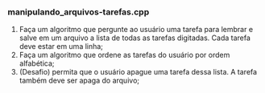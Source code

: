 ### manipulando_arquivos-tarefas.cpp

1. Faça um algoritmo que pergunte ao usuário uma tarefa para lembrar e
salve em um arquivo a lista de todas as tarefas digitadas. Cada tarefa deve
estar em uma linha;
2. Faça um algoritmo que ordene as tarefas do usuário por ordem alfabética;
3. (Desafio) permita que o usuário apague uma tarefa dessa lista. A tarefa
também deve ser apaga do arquivo;
